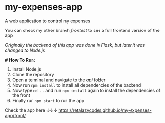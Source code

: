 # my-expenses-app
A web application to control my expenses

You can check my other branch *frontest* to see a full frontend version of the app

*Originally the backend of this app was done in Flask, but later it was changed to Node.js*

**# How To Run:**

1. Install Node.js
2. Clone the repository
3. Open a terminal and navigate to the *api* folder
4. Now run `npm install` to install all dependencies of the backend
5. Now type `cd ..` and run `npm install` again to install the dependencies of the front
6. Finally run `npm start` to run the app

Check the app here ↓↓↓
https://retalazycodes.github.io/my-expenses-app/front/

